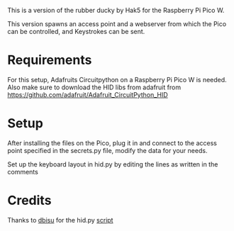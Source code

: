 This is a version of the rubber ducky by Hak5 for the Raspberry Pi Pico W.

This version spawns an access point and a webserver from which the Pico can be controlled, and Keystrokes can be sent.

# Requirements
For this setup, Adafruits Circuitpython on a Raspberry Pi Pico W is needed.
Also make sure to download the HID libs from adafruit from https://github.com/adafruit/Adafruit_CircuitPython_HID

# Setup
After installing the files on the Pico, plug it in and connect to the access point specified in the secrets.py file, modify the data for your needs.

Set up the keyboard layout in hid.py by editing the lines as written in the comments

# Credits
Thanks to [dbisu](https://github.com/dbisu/pico-ducky) for the hid.py [script](https://github.com/dbisu/pico-ducky)